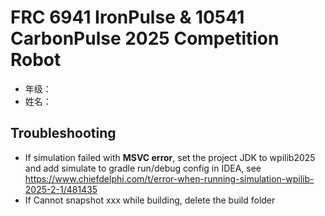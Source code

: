 # FRC 6941 IronPulse & 10541 CarbonPulse 2025 Competition Robot

- 年级：
- 姓名：

## Troubleshooting

- If simulation failed with **MSVC error**, set the project JDK to wpilib2025 and add simulate to gradle run/debug
  config in IDEA, see https://www.chiefdelphi.com/t/error-when-running-simulation-wpilib-2025-2-1/481435
- If Cannot snapshot xxx while building, delete the build folder
